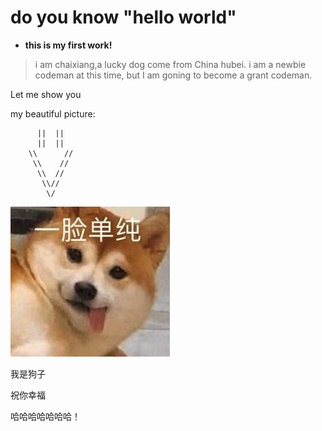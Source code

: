 # do you know "hello world" 

* **this is my first work!**

> i am chaixiang,a lucky dog come from China hubei.
> i am a newbie codeman at this time,
> but I am goning to become a grant codeman.

Let me show you 

my beautiful picture:

          ||  ||
          ||  ||
        \\      //
         \\    //
          \\  //
           \\//
            \/
            
![chaixiang](dog.jpg)


我是狗子

祝你幸福

哈哈哈哈哈哈哈！
